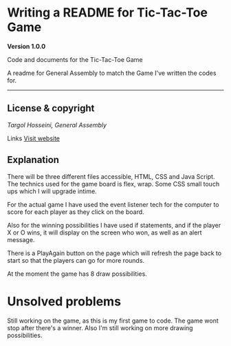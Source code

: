 # Writing a README for Tic-Tac-Toe Game

**Version 1.0.0**

Code and documents for the Tic-Tac-Toe Game

A readme for General Assembly to match the Game I've written the codes for.

---

## License & copyright
 
 _Targol Hosseini, General Assembly_

 Links
 [Visit website]()


 ## Explanation

 There will be three different files accessible, HTML, CSS and Java Script.
 The technics used for the game board is flex, wrap.
 Some CSS small touch ups which I will upgrade intime. 

 For the actual game I have used the event listener tech for the computer to score for each player as they click on the board.

 Also for the winning possibilities I have used if statements, and if the player X or O wins, it will display on the screen who won, as well as an alert message.

 There is a PlayAgain button on the page which will refresh the page back to start so that the players can go for more rounds.

 At the moment the game has 8 draw possibilities.


 # Unsolved problems

 Still working on the game, as this is my first game to code. 
 The game wont stop after there's a winner. 
 Also I'm still working on more drawing possibilities. 
 


